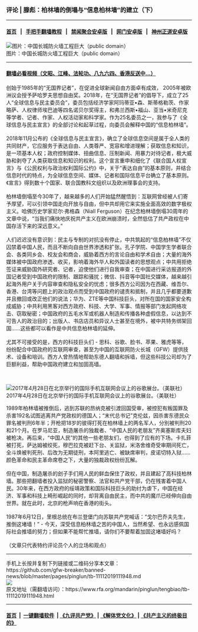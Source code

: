 ### 评论 | 滕彪：柏林墙的倒塌与“信息柏林墙”的建立（下）
------------------------

#### [首页](https://github.com/gfw-breaker/banned-news/blob/master/README.md) &nbsp;&nbsp;|&nbsp;&nbsp; [手把手翻墙教程](https://github.com/gfw-breaker/guides/wiki) &nbsp;&nbsp;|&nbsp;&nbsp; [禁闻聚合安卓版](https://github.com/gfw-breaker/bn-android) &nbsp;&nbsp;|&nbsp;&nbsp; [网门安卓版](https://github.com/oGate2/oGate) &nbsp;&nbsp;|&nbsp;&nbsp; [神州正道安卓版](https://github.com/SzzdOgate/update) 



<div id="headerimg">
 <img alt="图片：中国长城防火墙工程巨大（public domain）" src="https://www.rfa.org/mandarin/yataibaodao/gfw-02032010095247.html/m0203sy1p2.jpg/image" title="图片：中国长城防火墙工程巨大（public domain）"/>
 <div id="headerimgcontents">
  <div id="headerimgcaption">
   <span>
    图片：中国长城防火墙工程巨大（public domain）
   </span>
   <!-- zoomattribute -->
  </div>
  <!-- headerimgcaption -->
 </div>
 <!-- headerimagecontents -->
</div>

<hr/>


#### [翻墙必看视频（文昭、江峰、法轮功、八九六四、香港反送中...）](https://github.com/gfw-breaker/banned-news/blob/master/pages/links.md)

<div id="storytext">
 <div>
  <div class="slot_header">
  </div>
 </div>
 <p>
  创始于1985年的“无国界记者”，在促进全球新闻自由方面卓有成效， 2005年被欧洲议会授予萨哈罗夫思想自由奖。2018年，在“无国界记者”的倡导下，成立了25人“全球信息与民主委员会”，委员包括经济学家阿玛蒂亚•森、斯蒂格勒茨、作家略萨、人权律师埃巴迪等四名诺贝尔奖得主，和弗兰西斯•福山、亚当•米奇尼克等学者、记者、作家、人权活动家和科学家。作为25名委员之一，我参与了《全球信息与民主宣言》的全部讨论和起草过程，向委员会解释中国的“信息柏林墙”。
  <br/>
  <br/>
  2018年11月公布的《全球信息与民主宣言》，确立了全球信息空间是属于全人类的共同财产，它应服务于表达自由、人类尊严、宽容和增进理解；获取信息和知识，是一项基本人权；政府控制媒体、扭曲信息、压制新闻、用暴力对待记者，极大威胁和剥夺了人类获取信息和知识的权利。这个宣言重申和细化了《联合国人权宣言》与《公民权利与政治权利国际公约》中，关于“表达自由”的基本原则，并结合信息时代的特点，为全球信息空间、媒体、记者和国际信息平台确立了基本原则。《宣言》得到数十个国家、联合国教科文组织以及欧洲理事会的支持。
  <br/>
  <br/>
  柏林墙倒塌至今30年了，越来越多的人们开始猛然醒悟到：互联网曾经被人们寄予厚望，可以引领中国走向开放与自由，但中共却用它来实施全面高效的数字极权主义。哈佛历史学家尼尔·弗格森（Niall Ferguson）在纪念柏林墙倒塌30周年的文章中说，“当我们痛快地庆祝共产主义在欧洲崩溃时，全然低估了共产政权在中国存活下来的深远意义。”
  <br/>
  <br/>
  人们迟迟没有意识到：民主与专制的对抗没有停止，中共筑起的“信息柏林墙”不仅囚禁着中国人民，而且不断向自由世界渗透和扩张。孔子学院、中国学生学者联合会、各类同乡会、校友会和商会，威胁着西方的言论自由和学术自由；大量的海外媒体被中国政府渗透、收买，影响着海外华人和外国读者的思想观点；中共用拒绝签证来威胁国外研究者、记者，迫使他们进行自我审查；在中国进行采访报道的外国记者受到中国政府的限制、跟踪和骚扰；微信、抖音等中国社交媒体，越来越引起海外用户关于内容审查和隐私安全的忧虑；很多西方公司因为在西藏、维吾尔、香港、台湾等问题上的政治观点而受到中国政府的谴责和抵制，并且几乎都要道歉并且撤回或改正他们的说法；华为、ZTE等中国科技巨头，对所在国的国家安全构成威胁；中共利用黑客对西方政府、科技、大学、军事、情报等部门发起网络攻击、窃取秘密；中国政府的五毛水军或机器人制造和传播各种虚假信息，以达到不可告人的政治目的；出版人、书店店员和异议人士甚至在境外，被中共特务绑架回国……这些都可以看作是中共信息柏林墙的延伸。
  <br/>
  <br/>
  尤其不可接受的是，西方的科技巨头们 - 思科、谷歌、脸书、苹果、雅虎等等，纷纷配合中国政府的互联网审查，甚至为中国的互联网防火长城（GFW）提供技术、设备和培训。西方人曾热情地帮助东德人翻墙和拆墙，但这些科技公司却为了巨额利益，帮助中国政府建立和加固高墙。
 </p>
 <p>
  <br/>
  <div class="image-inline captioned" style="width:1420px;">
   <div style="width:1420px;">
    <img alt="2017年4月28日在北京举行的国际手机互联网会议上的谷歌展台。（美联社）" src="https://www.rfa.org/mandarin/yataibaodao/meiti/nu-08292018105359.html/AP_288679257503.jpg" title="2017年4月28日在北京举行的国际手机互联网会议上的谷歌展台。（美联社）"/>
   </div>
   <div class="image-caption">
    <span style="width:1420px;">
     2017年4月28日在北京举行的国际手机互联网会议上的谷歌展台。（美联社）
    </span>
    <span class="copyright">
    </span>
   </div>
  </div>
 </p>
 <p>
  1989年柏林墙被推倒后，逃到苏联的昂纳克被引渡回国受审，被控犯有叛国罪及杀害192名试图逃离共产党政权的德国人；“末代总书记”克伦兹，因杀害东德民众罪名被判刑6年半；开枪把18岁的彼得打死在柏林墙上的两名军人，分別被判刑20和21个月。在罗马尼亚，制造屠杀的独裁者、“中国人民的老朋友”齐奥塞斯库夫妇被枪决。再后来，“中国人民”的其他一些老朋友们，也得到了应有的下场。卡扎菲被打死，萨达姆被绞死，穆巴拉克被赶下台、关监狱，米洛舍维奇受审期间死亡，全斗焕被判死刑、后改为无期徒刑，本阿里逃亡、被缺席审判，皮诺切特入狱……颜色革命和民主革命席卷之下，大量的独裁政权纷纷瓦解。
  <br/>
  <br/>
  但在中国，制造屠杀的刽子手们用人民的鲜血保住了政权，并且建起了高科技柏林墙。那些把翻墙者投入监狱的秘密警察、法官和共产党干部，仍在残害着中国人民。30年来，在西方政府的绥靖政策和国际科技巨头的助纣为虐下，中国在经济、军事和科技上畸形崛起的同时，却背离自由民主，而中共的魔爪已经伸向自由世界。就在此时，北京的枪声响在香港的街头。
  <br/>
  <br/>
  1987年6月12日，里根总统在布兰登堡门向苏联共产党喊话：“戈尔巴乔夫先生，推倒这堵墙！” - 今天，深受信息柏林墙之苦的中国人，当然希望、也永远感佩国际社会推墙的努力；但如果不能帮忙推墙，请你们不要帮着加固这堵墙好吗？
  <br/>
  <br/>
  （文章只代表特约评论员个人的立场和观点）
 </p>
</div>

<hr/>
手机上长按并复制下列链接或二维码分享本文章：<br/>
https://github.com/gfw-breaker/banned-news/blob/master/pages/pinglun/tb-11112019111948.md <br/>
<a href='https://github.com/gfw-breaker/banned-news/blob/master/pages/pinglun/tb-11112019111948.md'><img src='https://github.com/gfw-breaker/banned-news/blob/master/pages/pinglun/tb-11112019111948.md.png'/></a> <br/>
原文地址（需翻墙访问）：https://www.rfa.org/mandarin/pinglun/tengbiao/tb-11112019111948.html


------------------------
#### [首页](https://github.com/gfw-breaker/banned-news/blob/master/README.md) &nbsp;|&nbsp; [一键翻墙软件](https://github.com/gfw-breaker/nogfw/blob/master/README.md) &nbsp;| [《九评共产党》](https://github.com/gfw-breaker/9ping.md/blob/master/README.md#九评之一评共产党是什么) | [《解体党文化》](https://github.com/gfw-breaker/jtdwh.md/blob/master/README.md) | [《共产主义的终极目的》](https://github.com/gfw-breaker/gczydzjmd.md/blob/master/README.md)


<img src='http://gfw-breaker.win/banned-news/pages/pinglun/tb-11112019111948.md' width='0px' height='0px'/>